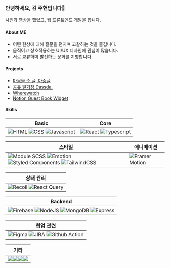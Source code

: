 ### 안녕하세요, 김 주현입니다🙌

사진과 영상을 했었고, 웹 프론트엔드 개발을 합니다.

#### About ME

- 어떤 현상에 대해 질문을 던지며 고찰하는 것을 즐깁니다.
- 움직이고 상호작용하는 UI/UX 디자인에 관심이 많습니다.
- 서로 교류하며 발전하는 문화를 지향합니다.

#### Projects

- [마음을 준 글, 마중글](https://github.com/sangpok/meet-writing)
- [공유 일기장 Dassda.](https://github.com/SSDA-Side/SSDA-Front)
- [Wherewatch](https://github.com/sangpok/wherewatch)
- [Notion Guest Book Widget](https://github.com/sangpok/ngw-v2)

#### Skills

| Basic | Core | 
| --- | --- |
| ![HTML](https://img.shields.io/badge/HTML5-E34F26?style=for-the-badge&logo=html5&logoColor=white) ![CSS](https://img.shields.io/badge/CSS3-1572B6?style=for-the-badge&logo=css3&logoColor=white) ![Javascript](https://img.shields.io/badge/JavaScript-323330?style=for-the-badge&logo=javascript&logoColor=F7DF1E) | ![React](https://img.shields.io/badge/React-20232A?style=for-the-badge&logo=react&logoColor=61DAFB) ![Typescript](https://img.shields.io/badge/TypeScript-007ACC?style=for-the-badge&logo=typescript&logoColor=white) |

| 스타일 | 애니메이션 |
| --- | --- |
| ![Module SCSS](https://img.shields.io/badge/Module_SCSS-CC6699?style=for-the-badge&logo=sass&logoColor=white) ![Emotion](https://img.shields.io/badge/emotion-black?style=for-the-badge&logo=emotion&logoColor=white) ![Styled Components](https://img.shields.io/badge/styled--components-DB7093?style=for-the-badge&logo=styled-components&logoColor=white) ![TailwindCSS](https://img.shields.io/badge/Tailwind-06B6D4?style=for-the-badge&logo=TailwindCSS&logoColor=white) | ![Framer Motion](https://img.shields.io/badge/Motion_Framer-0055FF?style=for-the-badge&logo=Framer&logoColor=white) |

| 상태 관리 | 
| --- |
| ![Recoil](https://img.shields.io/badge/Recoil-3578E5?style=for-the-badge&logo=recoil&logoColor=white) ![React Query](https://img.shields.io/badge/React_Query-FF4154?style=for-the-badge&logo=ReactQuery&logoColor=white) |

| Backend | 
| --- |
| ![Firebase](https://img.shields.io/badge/firebase-ffca28?style=for-the-badge&logo=firebase&logoColor=black) ![NodeJS](https://img.shields.io/badge/nodejs-339933?style=for-the-badge&logo=nodedotjs&logoColor=white) ![MongoDB](https://img.shields.io/badge/mongdodb-47A248?style=for-the-badge&logo=mongodb&logoColor=white) ![Express](https://img.shields.io/badge/express-010101?style=for-the-badge&logo=express&logoColor=white) |

| 협업 관련 | 
| --- |
| ![Figma](https://img.shields.io/badge/Figma-F24E1E?style=for-the-badge&logo=Figma&logoColor=white) ![JIRA](https://img.shields.io/badge/Jira-0052CC?style=for-the-badge&logo=Jira&logoColor=white) ![Github Action](https://img.shields.io/badge/GitHub_Actions-2088FF?style=for-the-badge&logo=github-actions&logoColor=white) |

| 기타 | 
| --- |
| <img style="display:inline-block; margin: 0;"  src="https://img.shields.io/badge/Photoshop-31A8FF?style=for-the-badge&logo=AdobePhotoshop&logoColor=white"/><img style="display:inline-block; margin: 0;"  src="https://img.shields.io/badge/Illustrator-FF9A00?style=for-the-badge&logo=adobeillustrator&logoColor=white"/><img style="display:inline-block; margin: 0;"  src="https://img.shields.io/badge/Premier_pro-9999FF?style=for-the-badge&logo=adobepremierepro&logoColor=white"/><img style="display:inline-block; margin: 0;"  src="https://img.shields.io/badge/Lightroom-31A8FF?style=for-the-badge&logo=adobelightroom&logoColor=white"/> |
